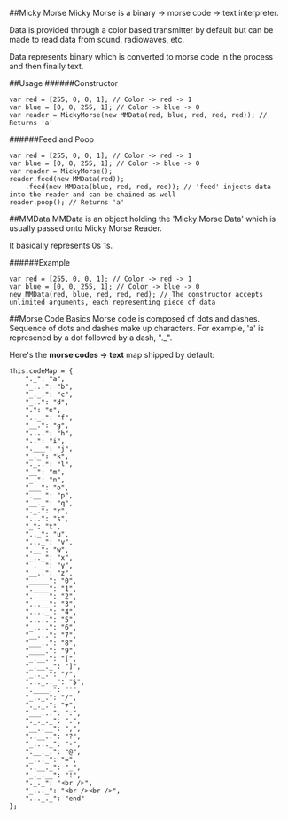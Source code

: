 ##Micky Morse
Micky Morse is a binary -> morse code -> text interpreter.

Data is provided through a color based transmitter by default but can be made to read data from sound, radiowaves, etc.

Data represents binary which is converted to morse code in the process and then finally text.

##Usage
######Constructor

```
var red = [255, 0, 0, 1]; // Color -> red -> 1
var blue = [0, 0, 255, 1]; // Color -> blue -> 0
var reader = MickyMorse(new MMData(red, blue, red, red, red)); // Returns 'a'
```

######Feed and Poop

```
var red = [255, 0, 0, 1]; // Color -> red -> 1
var blue = [0, 0, 255, 1]; // Color -> blue -> 0
var reader = MickyMorse();
reader.feed(new MMData(red));
	.feed(new MMData(blue, red, red, red)); // 'feed' injects data into the reader and can be chained as well
reader.poop(); // Returns 'a'
```

##MMData
MMData is an object holding the 'Micky Morse Data' which is usually passed onto Micky Morse Reader.

It basically represents 0s 1s.

######Example

```
var red = [255, 0, 0, 1]; // Color -> red -> 1
var blue = [0, 0, 255, 1]; // Color -> blue -> 0
new MMData(red, blue, red, red, red); // The constructor accepts unlimited arguments, each representing piece of data
```

##Morse Code Basics
Morse code is composed of dots and dashes. Sequence of dots and dashes make up characters. For example, 'a' is represened by a dot followed by a dash, "._".

Here's the __morse codes -> text__ map shipped by default:

```
this.codeMap = {
    "._": "a",
    "_...": "b",
    "_._.": "c",
    "_..": "d",
    ".": "e",
    ".._.": "f",
    "__.": "g",
    "....": "h",
    "..": "i",
    ".___": "j",
    "_._": "k",
    "._..": "l",
    "__": "m",
    "_.": "n",
    "___": "o",
    ".__.": "p",
    "__._": "q",
    "._.": "r",
    "...": "s",
    "_": "t",
    ".._": "u",
    "..._": "v",
    ".__": "w",
    "_.._": "x",
    "_.__": "y",
    "__..": "z",
    "_____": "0",
    ".____": "1",
    ".____": "2",
    "...__": "3",
    "...._": "4",
    ".....": "5",
    "_....": "6",
    "__...": "7",
    "___..": "8",
    "____.": "9",
    "_.__.": "[",
    "_.__._": "]",
    "_.._.": "/",
    "..._.._": "$",
    ".____.": "'",
    "_.._.": "/",
    "._._.": "+",
    "___...": ":",
    "._._._": ".",
    "__..__": ",",
    "..__..": "?",
    "_...._": "-",
    ".__._.": "@",
    "_..._": "=",
    "..__._": "_",
    "_._.__": "!",
    "._._": "<br />",
    "_..._": "<br /><br />",
    "..._._": "end"
};
```